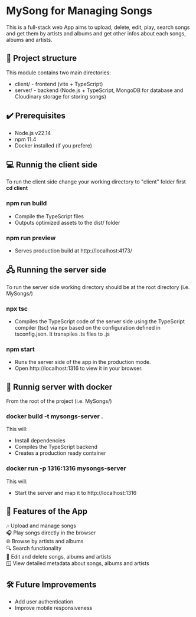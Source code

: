 # MySong for Managing Songs

This is a full-stack web App aims to upload, delete, edit, play, search songs and get them by artists and albums and get other infos about each songs, albums and artists.

## 📂 Project structure

This module contains two main directories:

- client/ - frontend (vite + TypeScript)
- server/ - backend (Node.js + TypeScript, MongoDB for database and Cloudinary storage for storing songs)

## ✔️ Prerequisites

- Node.js v22.14
- npm 11.4
- Docker installed (if you prefere)

## 💻 Runnig the client side

To run the client side change your working directory to "client" folder first
**cd client**

### npm run build

- Compile the TypeScript files
- Outputs optimized assets to the dist/ folder

### npm run preview

- Serves production build at http://localhost:4173/

## 🖧 Running the server side

To run the server side working directory should be at the root directory (i.e. MySongs/)

### npx tsc

- Compiles the TypeScript code of the server side using the TypeScript compiler (tsc) via npx based on the configuration defined in tsconfig.json. It transpiles .ts files to .js

### npm start

- Runs the server side of the app in the production mode.
- Open http://localhost:1316 to view it in your browser.

## 🧊 Runnig server with docker

From the root of the project (i.e. MySongs/)

### docker build -t mysongs-server .

This will:

- Install dependencies
- Compiles the TypeScript backend
- Creates a production ready container

### docker run -p 1316:1316 mysongs-server

This will:

- Start the server and map it to http://localhost:1316

## 🧩 Features of the App

🎶 Upload and manage songs  
🎧 Play songs directly in the browser  
🌐 Browse by artists and albums  
🔍 Search functionality  
📝 Edit and delete songs, albums and artists  
🪟 View detailed metadata about songs, albums and artists

## 🛠️ Future Improvements

- Add user authentication
- Improve mobile responsiveness
